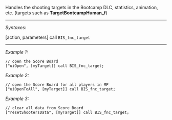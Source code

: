 Handles the shooting targets in the Bootcamp DLC, statistics, animation, etc. (targets such as **TargetBootcampHuman_f**)


---
*Syntaxes:*

[action, parameters] call `BIS_fnc_target`

---
*Example 1:*

```sqf
// open the Score Board
["uiOpen", [myTarget]] call BIS_fnc_target;
```

*Example 2:*

```sqf
// open the Score Board for all players in MP
["uiOpenToAll", [myTarget]] call BIS_fnc_target;
```

*Example 3:*

```sqf
// clear all data from Score Board
["resetShootersData", [myTarget]] call BIS_fnc_target;
```
